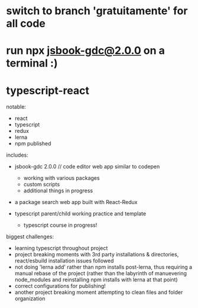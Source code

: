 # switch to branch 'gratuitamente' for all code

# run npx jsbook-gdc@2.0.0 on a terminal :)

# typescript-react
notable:
  - react
  - typescript
  - redux
  - lerna
  - npm published


includes: 
  - jsbook-gdc 2.0.0 // code editor web app similar to codepen
    - working with various packages
    - custom scripts
    - additional things in progress
    
  - a package search web app built with React-Redux
  
  - typescript parent/child working practice and template
    - typescript course in progress!


biggest challenges:

  - learning typescript throughout project
  - project breaking moments with 3rd party installations & directories, react/esbuild installation issues followed
  - not doing 'lerna add' rather than npm installs post-lerna, thus requiring a manual rebase of the project (rather than the labyrinth of manuevering node_modules and reinstalling npm installs with lerna at that point)
  - correct configurations for publishing!
  - another project breaking moment attempting to clean files and folder organization
